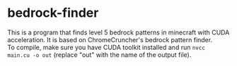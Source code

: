 # bedrock-finder
This is a program that finds level 5 bedrock patterns in minecraft with CUDA acceleration. It is based on ChromeCruncher's bedrock pattern finder.<br>
To compile, make sure you have CUDA toolkit installed and run `nvcc main.cu -o out` (replace "out" with the name of the output file).
